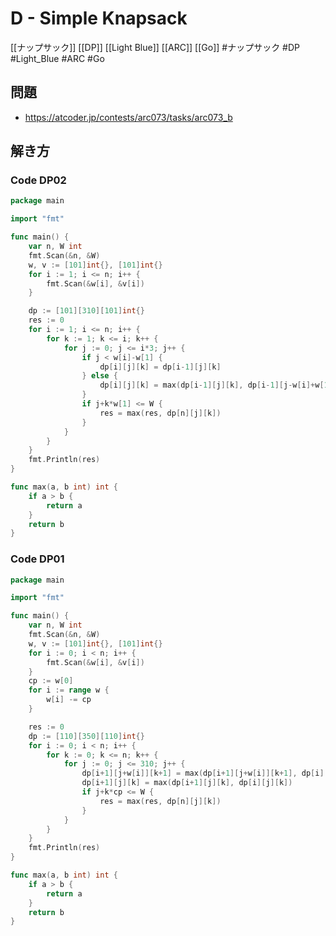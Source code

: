 # D - Simple Knapsack
[[ナップサック]] [[DP]] [[Light Blue]] [[ARC]] [[Go]]
#ナップサック #DP #Light_Blue #ARC #Go 

## 問題
- https://atcoder.jp/contests/arc073/tasks/arc073_b

## 解き方
### Code DP02
```go
package main

import "fmt"

func main() {
	var n, W int
	fmt.Scan(&n, &W)
	w, v := [101]int{}, [101]int{}
	for i := 1; i <= n; i++ {
		fmt.Scan(&w[i], &v[i])
	}

	dp := [101][310][101]int{}
	res := 0
	for i := 1; i <= n; i++ {
		for k := 1; k <= i; k++ {
			for j := 0; j <= i*3; j++ {
				if j < w[i]-w[1] {
					dp[i][j][k] = dp[i-1][j][k]
				} else {
					dp[i][j][k] = max(dp[i-1][j][k], dp[i-1][j-w[i]+w[1]][k-1]+v[i])
				}
				if j+k*w[1] <= W {
					res = max(res, dp[n][j][k])
				}
			}
		}
	}
	fmt.Println(res)
}

func max(a, b int) int {
	if a > b {
		return a
	}
	return b
}
```

### Code DP01
```go
package main

import "fmt"

func main() {
	var n, W int
	fmt.Scan(&n, &W)
	w, v := [101]int{}, [101]int{}
	for i := 0; i < n; i++ {
		fmt.Scan(&w[i], &v[i])
	}
	cp := w[0]
	for i := range w {
		w[i] -= cp
	}

	res := 0
	dp := [110][350][110]int{}
	for i := 0; i < n; i++ {
		for k := 0; k <= n; k++ {
			for j := 0; j <= 310; j++ {
				dp[i+1][j+w[i]][k+1] = max(dp[i+1][j+w[i]][k+1], dp[i][j][k]+v[i])
				dp[i+1][j][k] = max(dp[i+1][j][k], dp[i][j][k])
				if j+k*cp <= W {
					res = max(res, dp[n][j][k])
				}
			}
		}
	}
	fmt.Println(res)
}

func max(a, b int) int {
	if a > b {
		return a
	}
	return b
}
```
